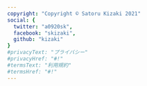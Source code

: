 ```yaml
---
copyright: "Copyright © Satoru Kizaki 2021"
social: {
  twitter: "a0920sk",
  facebook: "skizaki",
  github: "kizaki"
}
#privacyText: "プライバシー"
#privacyHref: "#!"
#termsText: "利用規約"
#termsHref: "#!"
---
```

